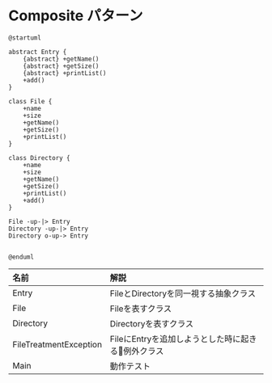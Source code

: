 # Composite パターン


```uml
@startuml

abstract Entry {
    {abstract} +getName()
    {abstract} +getSize()
    {abstract} +printList()
    +add()
}

class File {
    +name
    +size
    +getName()
    +getSize()
    +printList()
}

class Directory {
    +name
    +size
    +getName()
    +getSize()
    +printList()
    +add()
}

File -up-|> Entry
Directory -up-|> Entry
Directory o-up-> Entry


@enduml
```

| 名前 | 解説 |
|:----|:----|
| Entry | FileとDirectoryを同一視する抽象クラス |
| File | Fileを表すクラス |
| Directory | Directoryを表すクラス |
| FileTreatmentException | FileにEntryを追加しようとした時に起きる例外クラス |
| Main | 動作テスト |

